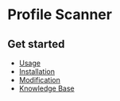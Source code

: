 # Profile Scanner

## Get started
- [Usage](https://github.com/steveharwell1/profile-scanner/wiki/usage)
- [Installation](https://github.com/steveharwell1/profile-scanner/wiki/installation)
- [Modification](https://github.com/steveharwell1/profile-scanner/wiki/modification)
- [Knowledge Base](https://github.com/steveharwell1/profile-scanner/wiki/knowledge-base)
